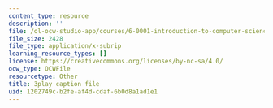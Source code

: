 ```yaml
---
content_type: resource
description: ''
file: /ol-ocw-studio-app/courses/6-0001-introduction-to-computer-science-and-programming-in-python-fall-2016/1202749cb2feaf4dcdaf6b0d8a1ad1e1_5McjE8e5gIg.srt
file_size: 2428
file_type: application/x-subrip
learning_resource_types: []
license: https://creativecommons.org/licenses/by-nc-sa/4.0/
ocw_type: OCWFile
resourcetype: Other
title: 3play caption file
uid: 1202749c-b2fe-af4d-cdaf-6b0d8a1ad1e1
---
```

